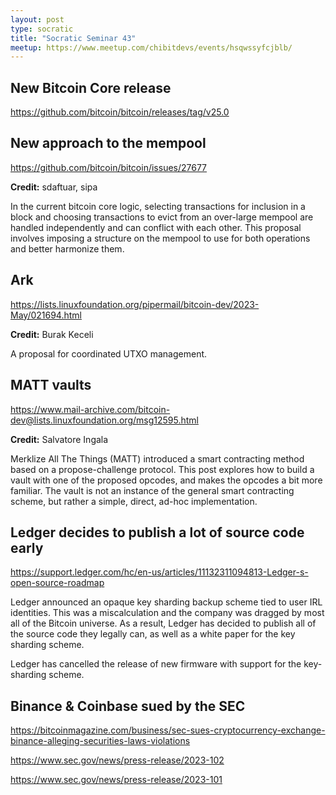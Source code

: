 ```yaml
---
layout: post
type: socratic
title: "Socratic Seminar 43"
meetup: https://www.meetup.com/chibitdevs/events/hsqwssyfcjblb/
---
```


## New Bitcoin Core release

<https://github.com/bitcoin/bitcoin/releases/tag/v25.0>

## New approach to the mempool

<https://github.com/bitcoin/bitcoin/issues/27677>

**Credit:** sdaftuar, sipa

In the current bitcoin core logic, selecting transactions for inclusion in a block and choosing transactions to evict from an over-large mempool are handled independently and can conflict with each other.  This proposal involves imposing a structure on the mempool to use for both operations and better harmonize them.

## Ark

<https://lists.linuxfoundation.org/pipermail/bitcoin-dev/2023-May/021694.html>

**Credit:** Burak Keceli

A proposal for coordinated UTXO management.

## MATT vaults

<https://www.mail-archive.com/bitcoin-dev@lists.linuxfoundation.org/msg12595.html>

**Credit:** Salvatore Ingala

Merklize All The Things (MATT) introduced a smart contracting method based on a propose-challenge protocol.  This post explores how to build a vault with one of the proposed opcodes, and makes the opcodes a bit more familiar.  The vault is not an instance of the general smart contracting scheme, but rather a simple, direct, ad-hoc implementation.

## Ledger decides to publish a lot of source code early

<https://support.ledger.com/hc/en-us/articles/11132311094813-Ledger-s-open-source-roadmap>

Ledger announced an opaque key sharding backup scheme tied to user IRL identities.  This was a miscalculation and the company was dragged by most all of the Bitcoin universe.  As a result, Ledger has decided to publish all of the source code they legally can, as well as a white paper for the key sharding scheme.

Ledger has cancelled the release of new firmware with support for the key-sharding scheme.

## Binance & Coinbase sued by the SEC

<https://bitcoinmagazine.com/business/sec-sues-cryptocurrency-exchange-binance-alleging-securities-laws-violations>

<https://www.sec.gov/news/press-release/2023-102>

<https://www.sec.gov/news/press-release/2023-101>
